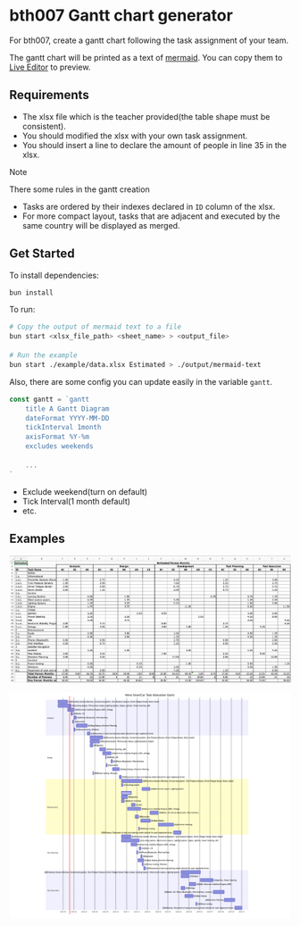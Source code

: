# bth007 Gantt chart generator

For bth007, create a gantt chart following the task assignment
of your team.

The gantt chart will be printed as a text 
of [mermaid](https://mermaid.js.org). You can copy them
to [Live Editor](https://mermaid.live/edit) to preview.

## Requirements

- The xlsx file which is the teacher provided(the table shape must be consistent).
- You should modified the xlsx with your own task assignment.
- You should insert a line to declare the amount of people in line 35 in the xlsx.

> [!NOTE]
> There some rules in the gantt creation
> 
> - Tasks are ordered by their indexes declared in `ID` column of the xlsx.
> - For more compact layout, tasks that are adjacent and executed by the same country will be displayed as merged.

## Get Started

To install dependencies:

```bash
bun install
```

To run:

```bash
# Copy the output of mermaid text to a file
bun start <xlsx_file_path> <sheet_name> > <output_file> 

# Run the example
bun start ./example/data.xlsx Estimated > ./output/mermaid-text
```

Also, there are some config you can update easily in
the variable `gantt`.

```ts
const gantt = `gantt
    title A Gantt Diagram
    dateFormat YYYY-MM-DD
    tickInterval 1month
    axisFormat %Y-%m
    excludes weekends

    ...
`
```

- Exclude weekend(turn on default)
- Tick Interval(1 month default)
- etc.

## Examples

![xlsx-screenshot](/images/xlsx-example.png)

![gantt-screenshot](/images/gantt-example.png)

